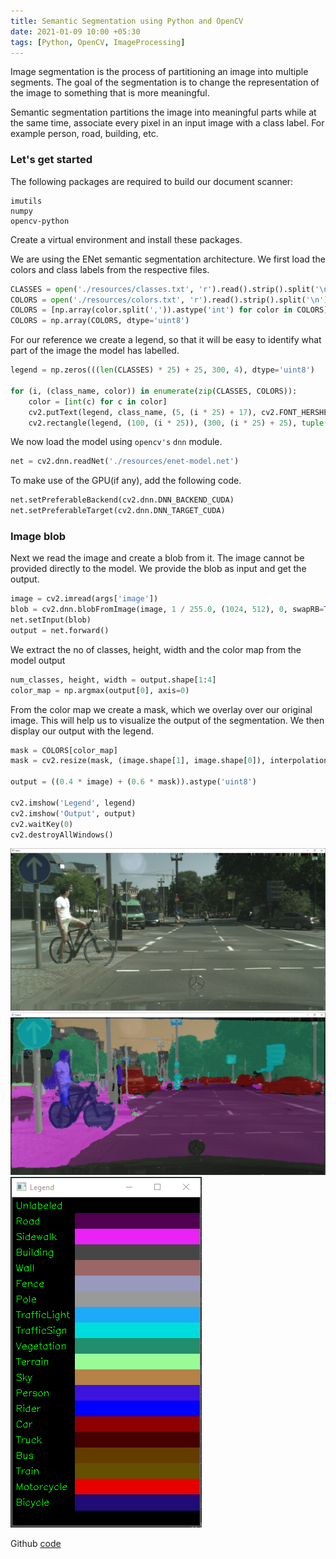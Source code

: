 ```yaml
---
title: Semantic Segmentation using Python and OpenCV
date: 2021-01-09 10:00 +05:30
tags: [Python, OpenCV, ImageProcessing]
---
```


Image segmentation is the process of partitioning an image into multiple segments. The goal of the segmentation is to change the representation of the image to something that is more meaningful.

Semantic segmentation partitions the image into meaningful parts while at the same time, associate every pixel in an input image with a class label. For example person, road, building, etc.

### Let's get started

The following packages are required to build our document scanner:

```text
imutils
numpy
opencv-python
```

Create a virtual environment and install these packages.

We are using the ENet semantic segmentation architecture. We first load the colors and class labels from the respective files.

```python
CLASSES = open('./resources/classes.txt', 'r').read().strip().split('\n')
COLORS = open('./resources/colors.txt', 'r').read().strip().split('\n')
COLORS = [np.array(color.split(',')).astype('int') for color in COLORS]
COLORS = np.array(COLORS, dtype='uint8')
```

For our reference we create a legend, so that it will be easy to identify what part of the image the model has labelled.

```python
legend = np.zeros(((len(CLASSES) * 25) + 25, 300, 4), dtype='uint8')

for (i, (class_name, color)) in enumerate(zip(CLASSES, COLORS)):
    color = [int(c) for c in color]
    cv2.putText(legend, class_name, (5, (i * 25) + 17), cv2.FONT_HERSHEY_SIMPLEX, 0.5, (0, 255, 0), 1)
    cv2.rectangle(legend, (100, (i * 25)), (300, (i * 25) + 25), tuple(color), -1)
```

We now load the model using `opencv's` `dnn` module.

```python
net = cv2.dnn.readNet('./resources/enet-model.net')
```

To make use of the GPU(if any), add the following code.

```python
net.setPreferableBackend(cv2.dnn.DNN_BACKEND_CUDA)
net.setPreferableTarget(cv2.dnn.DNN_TARGET_CUDA)
```

### Image blob

Next we read the image and create a blob from it. The image cannot be provided directly to the model. We provide the blob as input and get the output.

```python
image = cv2.imread(args['image'])
blob = cv2.dnn.blobFromImage(image, 1 / 255.0, (1024, 512), 0, swapRB=True, crop=False)
net.setInput(blob)
output = net.forward()
```

We extract the no of classes, height, width and the color map from the model output

```python
num_classes, height, width = output.shape[1:4]
color_map = np.argmax(output[0], axis=0)
```

From the color map we create a mask, which we overlay over our original image. This will help us to visualize the output of the segmentation. We then display our output with the legend.

```python
mask = COLORS[color_map]
mask = cv2.resize(mask, (image.shape[1], image.shape[0]), interpolation=cv2.INTER_NEAREST)

output = ((0.4 * image) + (0.6 * mask)).astype('uint8')

cv2.imshow('Legend', legend)
cv2.imshow('Output', output)
cv2.waitKey(0)
cv2.destroyAllWindows()
```

![Input](./Input.png "Input")
![Output](./Output.png "Output")
![Legend](./Legend.png "Legend")

Github [code](https://github.com/bumblebee211196/SemanticSegmentation)
